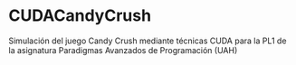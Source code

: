 # CUDACandyCrush

Simulación del juego Candy Crush mediante técnicas CUDA para la PL1 de la asignatura Paradigmas Avanzados de Programación (UAH)

